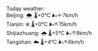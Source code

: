 Today weather:  
Beijing: 🌨  🌡️+0°C 🌬️←7km/h  
Tianjin: ❄️   🌡️+0°C 🌬️↖15km/h  
Shijiazhuang: 🌧   🌡️+5°C 🌬️↑9km/h  
Tangshan: ☁️   🌡️+4°C 🌬️↖6km/h  
